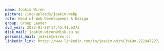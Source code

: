 ```yaml
---
name: Joakim Wirén
picture: /img/uploads/joakim.webp
role: Head of Web Development & Design
group: Group Leader
svd_year: 2023-01-28T17:45:41.637Z
disk_mail: joakim.wiren@disk.su.se
personal_mail: joakim@wiren.cc
linkedin_link: https://www.linkedin.com/in/joakim-wir%C3%A9n-222947227/
---
```

